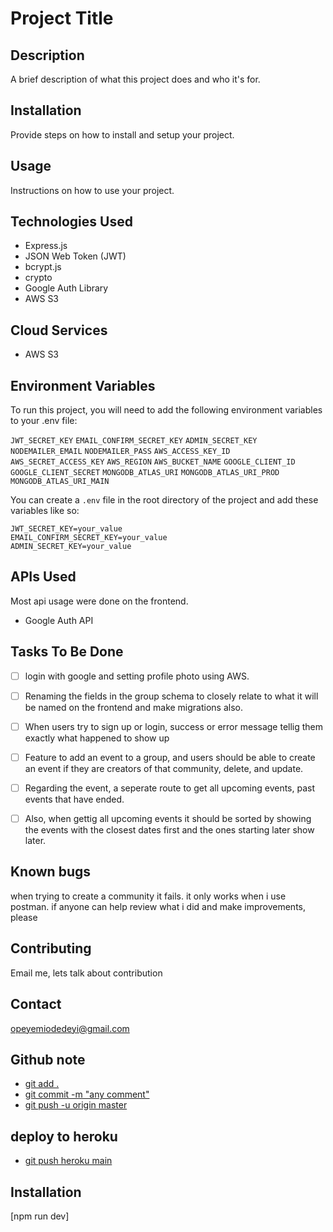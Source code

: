 # Project Title

## Description

A brief description of what this project does and who it's for.


## Installation

Provide steps on how to install and setup your project.


## Usage

Instructions on how to use your project.


## Technologies Used

- Express.js
- JSON Web Token (JWT)
- bcrypt.js
- crypto
- Google Auth Library
- AWS S3


## Cloud Services

- AWS S3


## Environment Variables

To run this project, you will need to add the following environment variables to your .env file:

`JWT_SECRET_KEY`
`EMAIL_CONFIRM_SECRET_KEY`
`ADMIN_SECRET_KEY`
`NODEMAILER_EMAIL`
`NODEMAILER_PASS`
`AWS_ACCESS_KEY_ID`
`AWS_SECRET_ACCESS_KEY`
`AWS_REGION`
`AWS_BUCKET_NAME`
`GOOGLE_CLIENT_ID`
`GOOGLE_CLIENT_SECRET`
`MONGODB_ATLAS_URI`
`MONGODB_ATLAS_URI_PROD`
`MONGODB_ATLAS_URI_MAIN`

You can create a `.env` file in the root directory of the project and add these variables like so:

```properties
JWT_SECRET_KEY=your_value
EMAIL_CONFIRM_SECRET_KEY=your_value
ADMIN_SECRET_KEY=your_value
```


## APIs Used

Most api usage were done on the frontend.
- Google Auth API


## Tasks To Be Done

- [ ] login with google and setting profile photo using AWS.
- [ ] Renaming the fields in the group schema to closely relate to what it will be named on the frontend and make migrations also.
- [ ] When users try to sign up or login, success or error message tellig them exactly what happened to show up
- [ ] Feature to add an event to a group, and users should be able to create an event if they are creators of that community, delete, and update.
- [ ] Regarding the event, a seperate route to get all upcoming events, past events that have ended.
- [ ] Also, when gettig all upcoming events it should be sorted by showing the events with the closest dates first and the ones starting later show later.


## Known bugs

when trying to create a community it fails. it only works when i use postman. if anyone can help review what i did and make improvements, please 


## Contributing

Email me, lets talk about contribution


## Contact

opeyemiodedeyi@gmail.com


## Github note

- [git add .](#gitadd)
- [git commit -m "any comment"](#Initialcommit)
- [git push -u origin master](#gitpush)


## deploy to heroku

- [git push heroku main](#herokupush)


## Installation

[npm run dev]